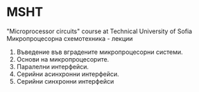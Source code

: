 # MSHT
"Microprocessor circuits" course at Technical University of Sofia  
Микропроцесорна схемотехника - лекции
1. Въведение във вградените микропроцесорни системи.  
2. Основи на микропроцесорите.  
3. Паралелни интерфейси.  
4. Серийни асинхронни интерфейси.  
5. Серийни синхронни интерфейси  

